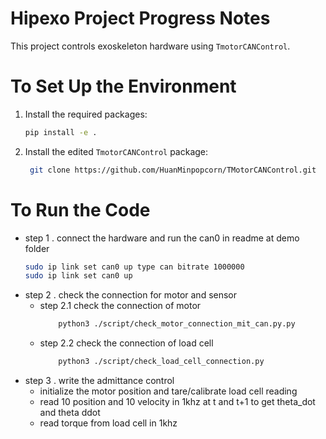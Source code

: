 # Hipexo Project Progress Notes 

This project controls exoskeleton hardware using `TmotorCANControl`.

# To Set Up the Environment
1. Install the required packages:
   ```bash
   pip install -e .
   ```
2. Install the edited `TmotorCANControl` package:
   ```bash
    git clone https://github.com/HuanMinpopcorn/TMotorCANControl.git
   ```


# To Run the Code
* step 1 . connect the hardware and run the can0 in readme at demo folder
    ```bash
    sudo ip link set can0 up type can bitrate 1000000
    sudo ip link set can0 up
    ```
* step 2 . check the connection for motor and sensor 
    * step 2.1 check the connection of motor
        ```bash
            python3 ./script/check_motor_connection_mit_can.py.py
        ```
    * step 2.2 check the connection of load cell 
        ```bash
            python3 ./script/check_load_cell_connection.py
        ```
* step 3 . write the admittance control 
    * initialize the motor position and tare/calibrate load cell reading 
    * read 10 position and 10 velocity in 1khz at t and t+1 to get theta_dot and theta ddot 
    * read torque from load cell in 1khz 
